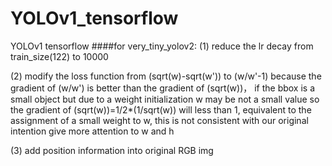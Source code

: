 # YOLOv1_tensorflow
YOLOv1 tensorflow
####for very_tiny_yolov2:
(1)  reduce the lr decay from train_size(122) to 10000    

(2)  modify the loss function from (sqrt(w)-sqrt(w')) to (w/w'-1) because the gradient of (w/w') is better than the       gradient of (sqrt(w))， if the bbox is a small object but due to a weight initialization w may be not a small value so the gradient of (sqrt(w))=1/2*(1/sqrt(w)) will less than 1, equivalent to the assignment of a small weight to w, this is not consistent with our original intention give more attention to w and h      


(3)  add position information into original RGB img
